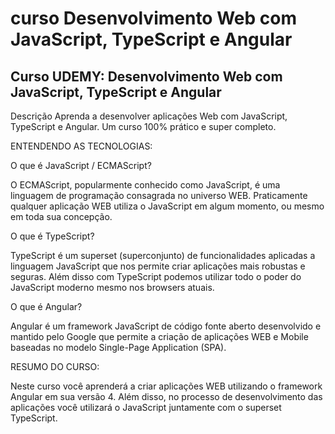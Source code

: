 # curso Desenvolvimento Web com JavaScript, TypeScript e Angular

## Curso UDEMY: Desenvolvimento Web com JavaScript, TypeScript e Angular

Descrição
Aprenda a desenvolver aplicações Web com JavaScript, TypeScript e Angular. Um curso 100% prático e super completo.


ENTENDENDO AS TECNOLOGIAS:



O que é JavaScript / ECMAScript?

O ECMAScript, popularmente conhecido como JavaScript, é uma linguagem de programação consagrada no universo WEB. Praticamente qualquer aplicação WEB utiliza o JavaScript em algum momento, ou mesmo em toda sua concepção.



O que é TypeScript?

TypeScript é um superset (superconjunto) de funcionalidades aplicadas a linguagem JavaScript que nos permite criar aplicações mais robustas e seguras. Além disso com TypeScript podemos utilizar todo o poder do JavaScript moderno mesmo nos browsers atuais.



O que é Angular?

Angular é um framework JavaScript de código fonte aberto desenvolvido e mantido pelo Google que permite a criação de aplicações WEB e Mobile baseadas no modelo Single-Page Application (SPA).



RESUMO DO CURSO:

Neste curso você aprenderá a criar aplicações WEB utilizando o framework Angular em sua versão 4. Além disso, no processo de desenvolvimento das aplicações você utilizará o JavaScript juntamente com o superset TypeScript.
